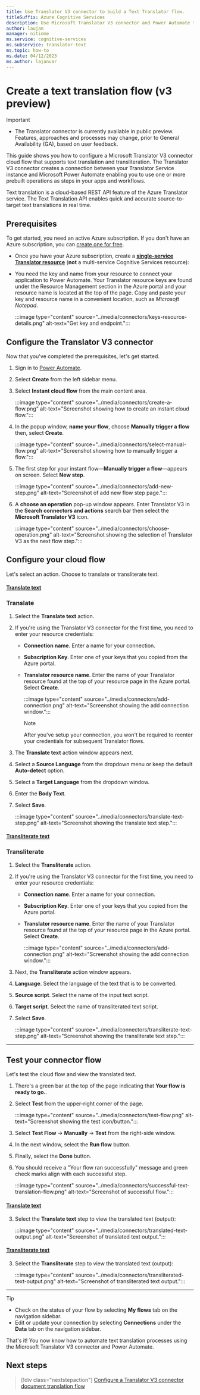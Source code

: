 ```yaml
---
title: Use Translator V3 connector to build a Text Translator flow.
titleSuffix: Azure Cognitive Services
description: Use Microsoft Translator V3 connector and Power Automate to build a Text Translator flow.
author: laujan
manager: nitinme
ms.service: cognitive-services
ms.subservice: translator-text
ms.topic: how-to
ms.date: 04/12/2023
ms.author: lajanuar
---
```


<!-- markdownlint-disable MD051 -->
<!-- markdownlint-disable MD024 -->
<!-- markdownlint-disable MD029 -->
<!-- markdownlint-disable MD036 -->
<!-- markdownlint-disable MD001 -->

# Create a text translation flow (v3 preview)

> [!IMPORTANT]
>
> * The Translator connector is currently available in public preview. Features, approaches and processes may change, prior to General Availability (GA), based on user feedback.

This guide shows you how to configure a Microsoft Translator V3 connector cloud flow that supports text translation and transliteration. The Translator V3 connector creates a connection between your Translator Service instance and Microsoft Power Automate enabling you to use one or more prebuilt operations as steps in your apps and workflows.

Text translation is a cloud-based REST API feature of the Azure Translator service. The Text Translation API enables quick and accurate source-to-target text translations in real time.

## Prerequisites

To get started, you need  an active Azure subscription. If you don't have an Azure subscription, you can [create one for free](https://azure.microsoft.com/free/cognitive-services/).

* Once you have your Azure subscription, create a [**single-service Translator resource**](https://portal.azure.com/#create/Microsoft.CognitiveServicesTextTranslation) (**not** a multi-service Cognitive Services resource):

* You need the key and name from your resource to connect your application to Power Automate. Your Translator resource keys are found under the Resource Management section in the Azure portal and your resource name is located at the top of the page. Copy and paste your key and resource name in a convenient location, such as *Microsoft Notepad*.

   :::image type="content" source="../media/connectors/keys-resource-details.png" alt-text="Get key and endpoint.":::

## Configure the Translator V3 connector

Now that you've completed the prerequisites, let's get started.

1. Sign in to [Power Automate](https://powerautomate.microsoft.com/).

1. Select **Create** from the left sidebar menu.

1. Select **Instant cloud flow** from the main content area.

   :::image type="content" source="../media/connectors/create-a-flow.png" alt-text="Screenshot showing how to create an instant cloud flow.":::

1. In the popup window, **name your flow**, choose **Manually trigger a flow** then, select **Create**.

   :::image type="content" source="../media/connectors/select-manual-flow.png" alt-text="Screenshot showing how to manually trigger a flow.":::

1. The first step for your instant flow—**Manually trigger a flow**—appears on screen. Select **New step**.

   :::image type="content" source="../media/connectors/add-new-step.png" alt-text="Screenshot of add new flow step page.":::

1. A **choose an operation** pop-up window appears. Enter Translator V3 in the **Search connectors and actions** search bar then select the **Microsoft Translator V3** icon.

   :::image type="content" source="../media/connectors/choose-operation.png" alt-text="Screenshot showing the selection of Translator V3 as the next flow step.":::

## Configure your cloud flow

Let's select an action. Choose to translate or transliterate text.

#### [Translate text](#tab/translate)

### Translate

1. Select the **Translate text** action.
1. If you're using the Translator V3 connector for the first time, you need to enter your resource credentials:

   * **Connection name**. Enter a name for your connection.
   * **Subscription Key**. Enter one of your keys that you copied from the Azure portal.
   * **Translator resource name**. Enter the name of your Translator resource found at the top of your resource page in the Azure portal. Select **Create**.

      :::image type="content" source="../media/connectors/add-connection.png" alt-text="Screenshot showing the add connection window.":::

      > [!NOTE]
      > After you've setup your connection, you won't be required to reenter your credentials for subsequent Translator flows.

1. The **Translate text** action window appears next.
1. Select a **Source Language** from the dropdown menu or keep the default **Auto-detect** option.
1. Select a **Target Language** from the dropdown window.
1. Enter the **Body Text**.
1. Select **Save**.

   :::image type="content" source="../media/connectors/translate-text-step.png" alt-text="Screenshot showing the translate text step.":::

#### [Transliterate text](#tab/transliterate)

### Transliterate

1. Select the **Transliterate** action.
1. If you're using the Translator V3 connector for the first time, you need to enter your resource credentials:

   * **Connection name**. Enter a name for your connection.
   * **Subscription Key**. Enter one of your keys that you copied from the Azure portal.
   * **Translator resource name**. Enter the name of your Translator resource found at the top of your resource page in the Azure portal. Select **Create**.

      :::image type="content" source="../media/connectors/add-connection.png" alt-text="Screenshot showing the add connection window.":::

1. Next, the **Transliterate** action window appears.
1. **Language**. Select the language of the text that is to be converted.
1. **Source script**. Select the name of the input text script.
1. **Target script**. Select the name of transliterated text script.
1. Select **Save**.

   :::image type="content" source="../media/connectors/transliterate-text-step.png" alt-text="Screenshot showing the transliterate text step.":::

---

## Test your connector flow

Let's test the cloud flow and view the translated text.

1. There's a green bar at the top of the page indicating that **Your flow is ready to go.**.
1. Select **Test** from the upper-right corner of the page.

   :::image type="content" source="../media/connectors/test-flow.png" alt-text="Screenshot showing the test icon/button.":::

1. Select **Test Flow** → **Manually** → **Test** from the right-side window.
1. In the next window, select the  **Run flow** button. 
1. Finally, select  the **Done** button.
1. You should receive a "Your flow ran successfully" message and green check marks align with each successful step.

   :::image type="content" source="../media/connectors/successful-text-translation-flow.png" alt-text="Screenshot of successful flow.":::

#### [Translate text](#tab/translate)

3. Select the **Translate text** step to view the translated text (output):

   :::image type="content" source="../media/connectors/translated-text-output.png" alt-text="Screenshot of translated text output.":::

#### [Transliterate text](#tab/transliterate)

3. Select the **Transliterate** step to view the translated text (output):

   :::image type="content" source="../media/connectors/transliterated-text-output.png" alt-text="Screenshot of transliterated text output.":::

---

> [!TIP]
>
> * Check on the status of your flow by selecting **My flows** tab on the navigation sidebar.
> * Edit or update your connection by selecting **Connections** under the **Data** tab on the navigation sidebar.

That's it! You now know how to automate text translation processes using the Microsoft Translator V3 connector and Power Automate.

## Next steps

> [!div class="nextstepaction"]
> [Configure a Translator V3 connector document translation flow](document-translation-flow.md)
